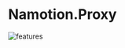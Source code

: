 # Namotion.Proxy

![features](https://github.com/user-attachments/assets/443db1e4-c236-4856-bb3b-106772c3289f)
